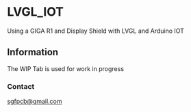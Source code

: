 # LVGL_IOT
Using a GIGA R1 and Display Shield with LVGL and Arduino IOT

## Information
The WIP Tab is used for work in progress

### Contact
sgfpcb@gmail.com

